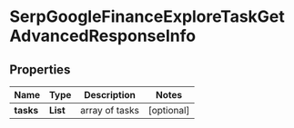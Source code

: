 # SerpGoogleFinanceExploreTaskGetAdvancedResponseInfo


## Properties

| Name | Type | Description | Notes |
|------------ | ------------- | ------------- | -------------|
**tasks** | **List<SerpGoogleFinanceExploreTaskGetAdvancedTaskInfo>** | array of tasks |[optional]|